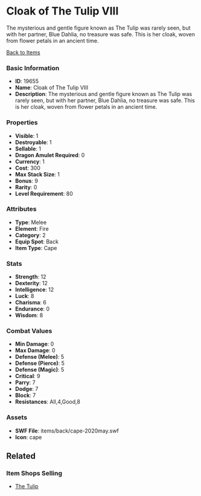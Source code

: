 # Cloak of The Tulip VIII

The mysterious and gentle figure known as The Tulip was rarely seen, but with her partner, Blue Dahlia, no treasure was safe. This is her cloak, woven from flower petals in an ancient time.

[Back to Items](../items.md)

### Basic Information

- **ID**: 19655
- **Name**: Cloak of The Tulip VIII
- **Description**: The mysterious and gentle figure known as The Tulip was rarely seen, but with her partner, Blue Dahlia, no treasure was safe. This is her cloak, woven from flower petals in an ancient time.

### Properties

- **Visible**: 1
- **Destroyable**: 1
- **Sellable**: 1
- **Dragon Amulet Required**: 0
- **Currency**: 1
- **Cost**: 300
- **Max Stack Size**: 1
- **Bonus**: 9
- **Rarity**: 0
- **Level Requirement**: 80

### Attributes

- **Type**: Melee
- **Element**: Fire
- **Category**: 2
- **Equip Spot**: Back
- **Item Type**: Cape

### Stats

- **Strength**: 12
- **Dexterity**: 12
- **Intelligence**: 12
- **Luck**: 8
- **Charisma**: 6
- **Endurance**: 0
- **Wisdom**: 8

### Combat Values

- **Min Damage**: 0
- **Max Damage**: 0
- **Defense (Melee)**: 5
- **Defense (Pierce)**: 5
- **Defense (Magic)**: 5
- **Critical**: 9
- **Parry**: 7
- **Dodge**: 7
- **Block**: 7
- **Resistances**: All,4,Good,8

### Assets

- **SWF File**: items/back/cape-2020may.swf
- **Icon**: cape

## Related

### Item Shops Selling

- [The Tulip](../item-shops/667-the-tulip.md)

